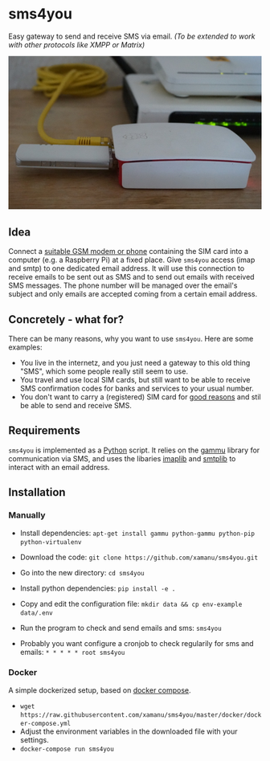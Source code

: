 # sms4you

Easy gateway to send and receive SMS via email. _(To be extended to work with other protocols like XMPP or Matrix)_

![sms4you on a Raspberry Pi](./sms4you-raspberry-pi.jpg)

## Idea

Connect a [suitable GSM modem or phone](https://wammu.eu/phones/) containing the SIM card into a computer (e.g. a Raspberry Pi) at a fixed place. Give `sms4you` access (imap and smtp) to one dedicated email address. It will use this connection to receive emails to be sent out as SMS and to send out emails with received SMS messages. The phone number will be managed over the email's subject and only emails are accepted coming from a certain email address.


## Concretely - what for?

There can be many reasons, why you want to use `sms4you`. Here are some examples:

* You live in the internetz, and you just need a gateway to this old thing "SMS", which some people really still seem to use.
* You travel and use local SIM cards, but still want to be able to receive SMS confirmation codes for banks and services to your usual number.
* You don't want to carry a (registered) SIM card for [good reasons](https://www.theguardian.com/technology/2016/apr/19/ss7-hack-us-congressman-calls-texts-location-snooping) and stil be able to send and receive SMS.

## Requirements

`sms4you` is implemented as a [Python]() script. It relies on the [gammu](https://wammu.eu/gammu/) library for communication via SMS, and uses the libaries [imaplib](https://docs.python.org/2/library/imaplib.html) and [smtplib](https://docs.python.org/2/library/smtplib.html) to interact with an email address.


## Installation

### Manually

* Install dependencies: `apt-get install gammu python-gammu python-pip python-virtualenv`
* Download the code: `git clone https://github.com/xamanu/sms4you.git`
* Go into the new directory: `cd sms4you`
* Install python dependencies: `pip install -e .`
* Copy and edit the configuration file: `mkdir data && cp env-example data/.env`
* Run the program to check and send emails and sms: `sms4you`

* Probably you want configure a cronjob to check regularily for sms and emails:
  `* * * * * root sms4you`

### Docker

A simple dockerized setup, based on [docker compose](https://docs.docker.com/compose/).

* `wget https://raw.githubusercontent.com/xamanu/sms4you/master/docker/docker-compose.yml`
* Adjust the environment variables in the downloaded file with your settings.
* `docker-compose run sms4you`



